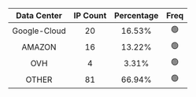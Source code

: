 | Data Center | IP Count | Percentage | Freq |
|:------------:|:--------:|:-----------:|:-----:|
| Google-Cloud | 20 | 16.53% | 🟢 |
| AMAZON | 16 | 13.22% | 🟢 |
| OVH | 4 | 3.31% | 🟢 |
| OTHER | 81 | 66.94% | 🟢 |